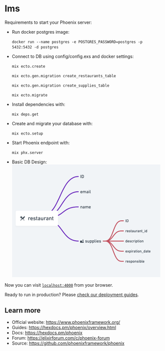 # Ims

Requirements to start your Phoenix server:

* Run docker postgres image: 
  
    `docker run --name postgres -e POSTGRES_PASSWORD=postgres -p 5432:5432 -d postgres`

* Connect to DB using config/config.exs and docker settings:
  
  `mix ecto.create`
 
  `mix ecto.gen.migration create_restaurants_table`

  `mix ecto.gen.migration create_supplies_table`

  `mix ecto.migrate`
  
* Install dependencies with: 
  
    `mix deps.get`
  
* Create and migrate your database with: 
  
    `mix ecto.setup`
  
* Start Phoenix endpoint with: 
  
    `mix phx.server`

* Basic DB Design:
![Basic DB design](db_design.png)

Now you can visit [`localhost:4000`](http://localhost:4000) from your browser.

Ready to run in production? Please [check our deployment guides](https://hexdocs.pm/phoenix/deployment.html).

## Learn more

  * Official website: https://www.phoenixframework.org/
  * Guides: https://hexdocs.pm/phoenix/overview.html
  * Docs: https://hexdocs.pm/phoenix
  * Forum: https://elixirforum.com/c/phoenix-forum
  * Source: https://github.com/phoenixframework/phoenix
